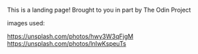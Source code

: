This is a landing page!
Brought to you in part by The Odin Project

images used:

https://unsplash.com/photos/hwy3W3qFjgM
https://unsplash.com/photos/lnIwKspeuTs 